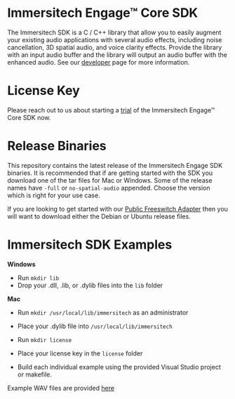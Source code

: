 # Immersitech Engage™ Core SDK

The Immersitech SDK is a C / C++ library that allow you to easily augment your existing audio applications with several audio effects, including noise cancellation, 3D spatial audio, and voice clarity effects. Provide the library with an input audio buffer and the library will output an audio buffer with the enhanced audio. See our [developer](https://immersitech.io/developer/) page for more information.

# License Key
Please reach out to us about starting a [trial](https://immersitech.io/trialsdk/) of the Immersitech Engage™ Core SDK now.

# Release Binaries

This repository contains the latest release of the Immersitech Engage SDK binaries. It is recommended that if are getting started with the SDK you download
one of the tar files for Mac or Windows. Some of the release names have `-full` or `no-spatial-audio` appended. Choose the version which is right for your use case.

If you are looking to get started with our [Public Freeswitch Adapter](https://github.com/Immersitech3D/public_freeswitch_adapter) then you will want to download either the Debian or Ubuntu release files.

# Immersitech SDK Examples

**Windows**
- Run `mkdir lib`
- Drop your .dll, .lib, or .dylib files into the `lib` folder

**Mac**
- Run `mkdir /usr/local/lib/immersitech` as an administrator
- Place your .dylib file into `/usr/local/lib/immersitech`

- Run `mkdir license`
- Place your license key in the `license` folder
- Build each individual example using the provided Visual Studio project or makefile.

Example WAV files are provided [here](https://github.com/Immersitech3D/immersitech-engage-examples/tree/master/audio_files)

